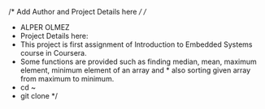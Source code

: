 /* Add Author and Project Details here */
/*
*  ALPER OLMEZ
*  Project Details here:
*  This project is first assignment of Introduction to Embedded Systems course in Coursera.
*  Some functions are provided such as finding median, mean, maximum element, minimum element of an array and   *  also sorting given array from maximum to minimum.
*  cd ~
*  git clone
*/
